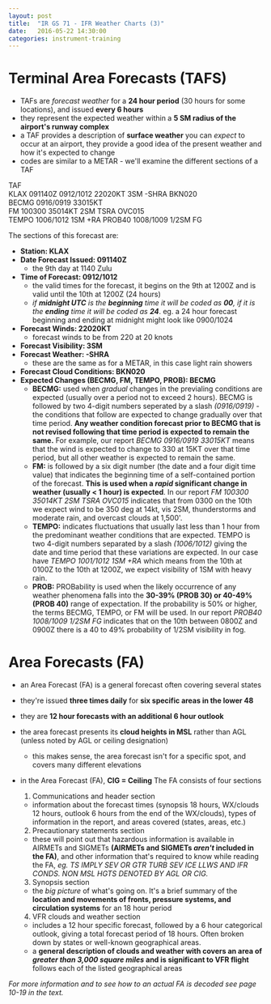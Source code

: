 ```yaml
---
layout: post
title:  "IR GS 71 - IFR Weather Charts (3)"
date:   2016-05-22 14:30:00
categories: instrument-training
---
```


# Terminal Area Forecasts (TAFS)

 - TAFs are *forecast weather* for a **24 hour period** (30 hours for some locations),
   and issued **every 6 hours**
 - they represent the expected weather within a **5 SM radius of the airport's
   runway complex**
 - a TAF provides a description of **surface weather** you can *expect* to occur at an
   airport, they provide a good idea of the present weather and how it's expected to
   change
 - codes are similar to a METAR - we'll examine the different sections of a TAF

TAF<br>
KLAX 091140Z 0912/1012 22020KT 3SM -SHRA BKN020<br>
BECMG 0916/0919 33015KT<br>
FM 100300 35014KT 2SM TSRA OVC015<br>
TEMPO 1006/1012 1SM +RA PROB40 1008/1009 1/2SM FG<br>

The sections of this forecast are:

 - **Station: KLAX**
 - **Date Forecast Issued: 091140Z**
    - the 9th day at 1140 Zulu
 - **Time of Forecast: 0912/1012**
    - the valid times for the forecast, it begins on the 9th at 1200Z and is valid
      until the 10th at 1200Z (24 hours)
    - *if **midnight UTC** is the **beginning** time it will be coded as **00**, if
      it is the **ending** time it will be coded as **24***. eg. a 24 hour forecast
      beginning and ending at midnight might look like 0900/1024
 - **Forecast Winds: 22020KT**
    - forecast winds to be from 220 at 20 knots
 - **Forecast Visibility: 3SM**
 - **Forecast Weather: -SHRA**
    - these are the same as for a METAR, in this case light rain showers
 - **Forecast Cloud Conditions: BKN020**
 - **Expected Changes (BECMG, FM, TEMPO, PROB): BECMG**
    - **BECMG:** used when *gradual* changes in the previaling conditions are expected
      (usually over a period not to exceed 2 hours). BECMG is followed by two 4-digit
      numbers seperated by a slash *(0916/0919)* - the conditions that follow are
      expected to change gradually over that time period. **Any weather condition
      forecast prior to BECMG that is not revised following that time period is expected
      to remain the same.** For example, our report *BECMG 0916/0919 33015KT* means that
      the wind is expected to change to 330 at 15KT over that time period, but all
      other weather is expected to remain the same.
    - **FM:** is followed by a six digit number (the date and a four digit time value)
      that indicates the beginning time of a self-contained portion of the forecast.
      **This is used when a *rapid* significant change in weather (usually < 1 hour) is
      expected**. In our report *FM 100300 35014KT 2SM TSRA OVC015* indicates that from
      0300 on the 10th we expect wind to be 350 deg at 14kt, vis 2SM, thunderstorms and
      moderate rain, and overcast clouds at 1,500'.
    - **TEMPO:** indicates fluctuations that usually last less than 1 hour from the
      predominant weather conditions that are expected. TEMPO is two 4-digit numbers
      separated by a slash *(1006/1012)* giving the date and time period that these
      variations are expected. In our case have *TEMPO 1001/1012 1SM +RA* which means
      from the 10th at 0100Z to the 10th at 1200Z, we expect visibility of 1SM with
      heavy rain.
    - **PROB:** PROBability is used when the likely occurrence of any weather
      phenomena falls into the **30-39% (PROB 30) or 40-49% (PROB 40)** range of
      expectation. If the probability is 50% or higher, the terms BECMG, TEMPO, or
      FM will be used. In our report *PROB40 1008/1009 1/2SM FG* indicates that
      on the 10th between 0800Z and 0900Z there is a 40 to 49% probability of 1/2SM
      visibility in fog.

# Area Forecasts (FA)

 - an Area Forecast (FA) is a general forecast often covering several states
 - they're issued **three times daily** for **six specific areas in the lower 48**
 - they are **12 hour forecasts with an additional 6 hour outlook**
 - the area forecast presents its **cloud heights in MSL** rather than AGL (unless
   noted by AGL or ceiling designation)
    - this makes sense, the area forecast isn't for a specific spot, and covers many
      different elevations
 - in the Area Forecast (FA), **CIG = Ceiling**
 The FA consists of four sections

    1. Communications and header section
      - information about the forecast times (synopsis 18 hours, WX/clouds 12 hours,
        outlook 6 hours from the end of the WX/clouds), types of information in the
        report, and areas covered (states, areas, etc.)
    2. Precautionary statements section
      - these will point out that hazardous information is available in AIRMETs and
        SIGMETs **(AIRMETs and SIGMETs *aren't* included in the FA)**, and other
        information that's required to know while reading the FA, *eg. TS IMPLY
        SEV OR GTR TURB SEV ICE LLWS AND IFR CONDS. NON MSL HGTS DENOTED BY AGL OR
        CIG.*
    3. Synopsis section
      - the *big picture* of what's going on. It's a brief summary of the **location
        and movements of fronts, pressure systems, and circulation systems** for
        an 18 hour period
    4. VFR clouds and weather section
      - includes a 12 hour specific forecast, followed by a 6 hour categorical outlook,
        giving a total forecast period of 18 hours. Often broken down by states or
        well-known geographical areas.
      - a **general description of clouds and weather with covers an area of *greater
        than 3,000 square miles* and is significant to VFR flight** follows each of
        the listed geographical areas

*For more information and to see how to an actual FA is decoded see page 10-19 in the
text.*
